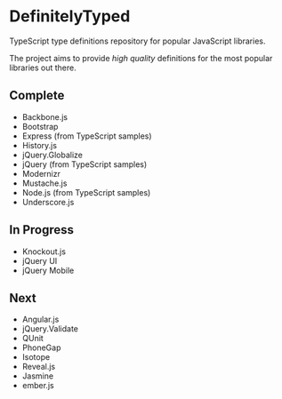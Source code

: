 DefinitelyTyped
===============

TypeScript type definitions repository for popular JavaScript libraries.

The project aims to provide *high quality* definitions for the most popular libraries out there.

Complete
--------
* Backbone.js
* Bootstrap
* Express (from TypeScript samples)
* History.js
* jQuery.Globalize
* jQuery (from TypeScript samples)
* Modernizr
* Mustache.js
* Node.js (from TypeScript samples)
* Underscore.js

In Progress
-----------
* Knockout.js
* jQuery UI
* jQuery Mobile

Next
----
* Angular.js
* jQuery.Validate
* QUnit
* PhoneGap
* Isotope
* Reveal.js
* Jasmine
* ember.js